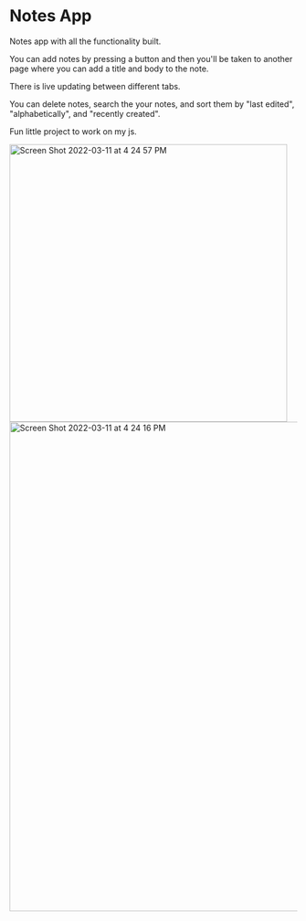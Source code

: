 # Notes App

Notes app with all the functionality built. 

You can add notes by pressing a button and then you'll be taken to another page where you can add a title and body to the note. 

There is live updating between different tabs. 

You can delete notes, search the your notes, and sort them by "last edited", "alphabetically", and "recently created".

Fun little project to work on my js.

<img width="486" alt="Screen Shot 2022-03-11 at 4 24 57 PM" src="https://user-images.githubusercontent.com/47411070/157971888-b9a5081e-3e1e-4ab2-8467-0e758d56ca80.png">

<img width="857" alt="Screen Shot 2022-03-11 at 4 24 16 PM" src="https://user-images.githubusercontent.com/47411070/157972024-03dd2fa8-88a5-4bd2-ae8b-2275e782bed5.png">
